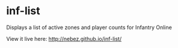 # inf-list
Displays a list of active zones and player counts for Infantry Online

View it live here: http://nebez.github.io/inf-list/
